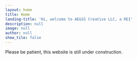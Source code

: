 ```yaml
---
layout: home
title: Home
landing-title: 'Hi, welcome to AE&SS Creative LLC, a REI'
description: null
image: null
author: null
show_tile: false
---
```


Please be patient, this website is still under construction.
